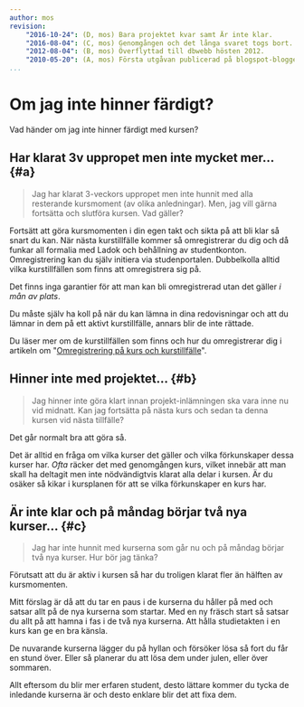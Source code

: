 ```yaml
---
author: mos
revision:
    "2016-10-24": (D, mos) Bara projektet kvar samt Är inte klar.
    "2016-08-04": (C, mos) Genomgången och det långa svaret togs bort.
    "2012-08-04": (B, mos) Överflyttad till dbwebb hösten 2012.
    "2010-05-20": (A, mos) Första utgåvan publicerad på blogspot-bloggen.
...
```

Om jag inte hinner färdigt?
==================================

Vad händer om jag inte hinner färdigt med kursen?



Har klarat 3v uppropet men inte mycket mer... {#a}
----------------------------------

> Jag har klarat 3-veckors uppropet men inte hunnit med alla resterande kursmoment (av olika anledningar). Men, jag vill gärna fortsätta och slutföra kursen. Vad gäller?


Fortsätt att göra kursmomenten i din egen takt och sikta på att bli klar så snart du kan. När nästa kurstillfälle kommer så omregistrerar du dig och då funkar all formalia med Ladok och behållning av studentkonton. Omregistrering kan du själv initiera via studenportalen. Dubbelkolla alltid vilka kurstillfällen som finns att omregistrera sig på.

Det finns inga garantier för att man kan bli omregistrerad utan det gäller *i mån av plats*.

Du måste själv ha koll på när du kan lämna in dina redovisningar och att du lämnar in dem på ett aktivt kurstillfälle, annars blir de inte rättade.

Du läser mer om de kurstillfällen som finns och hur du omregistrerar dig i artikeln om "[Omregistrering på kurs och kurstillfälle](omregistrering)".



Hinner inte med projektet... {#b}
----------------------------------

> Jag hinner inte göra klart innan projekt-inlämningen ska vara inne nu vid midnatt. Kan jag fortsätta på nästa kurs och sedan ta denna kursen vid nästa tillfälle?


Det går normalt bra att göra så.

Det är alltid en fråga om vilka kurser det gäller och vilka förkunskaper dessa kurser har. *Ofta* räcker det med genomgången kurs, vilket innebär att man skall ha deltagit men inte nödvändigtvis klarat alla delar i kursen. Är du osäker så kikar i kursplanen för att se vilka förkunskaper en kurs har.



Är inte klar och på måndag börjar två nya kurser... {#c}
----------------------------------

> Jag har inte hunnit med kurserna som går nu och på måndag börjar två nya kurser. Hur bör jag tänka?

Förutsatt att du är aktiv i kursen så har du troligen klarat fler än hälften av kursmomenten.

Mitt förslag är då att du tar en paus i de kurserna du håller på med och satsar allt på de nya kurserna som startar. Med en ny fräsch start så satsar du allt på att hamna i fas i de två nya kurserna. Att hålla studietakten i en kurs kan ge en bra känsla.

De nuvarande kurserna lägger du på hyllan och försöker lösa så fort du får en stund över. Eller så planerar du att lösa dem under julen, eller över sommaren.

Allt eftersom du blir mer erfaren student, desto lättare kommer du tycka de inledande kurserna är och desto enklare blir det att fixa dem.
